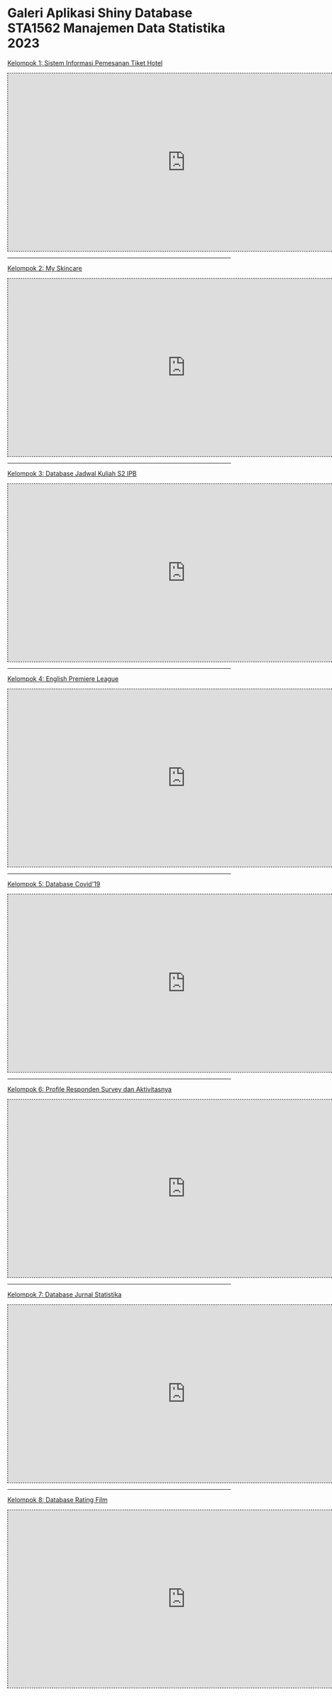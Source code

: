 # Galeri Aplikasi Shiny Database STA1562 Manajemen Data Statistika 2023 

[Kelompok 1: Sistem Informasi Pemesanan Tiket Hotel](https://m70mrd-teguh-prasetyo.shinyapps.io/TugasKelompok1MDS_v2/)
<iframe src="https://m70mrd-teguh-prasetyo.shinyapps.io/TugasKelompok1MDS_v2/" style="border:1px #000 dashed;" name="myiFrame" scrolling="no" frameborder="1" marginheight="0px" marginwidth="0px" height="400px" width="800px" allowfullscreen></iframe>

---

[Kelompok 2: My Skincare](https://rekaagustiaastari.shinyapps.io/MySkincare/)
<iframe src="https://rekaagustiaastari.shinyapps.io/MySkincare/" style="border:1px #000 dashed;" name="myiFrame" scrolling="no" frameborder="1" marginheight="0px" marginwidth="0px" height="400px" width="800px" allowfullscreen></iframe>

---

[Kelompok 3: Database Jadwal Kuliah S2 IPB](https://merryanty.shinyapps.io/Ruangan-IPB/)
<iframe src="https://merryanty.shinyapps.io/Ruangan-IPB/" style="border:1px #000 dashed;" name="myiFrame" scrolling="no" frameborder="1" marginheight="0px" marginwidth="0px" height="400px" width="800px" allowfullscreen></iframe>

---

[Kelompok 4: English Premiere League](https://hasanahstat.shinyapps.io/SepakBola/)
<iframe src="https://hasanahstat.shinyapps.io/SepakBola/" style="border:1px #000 dashed;" name="myiFrame" scrolling="no" frameborder="1" marginheight="0px" marginwidth="0px" height="400px" width="800px" allowfullscreen></iframe>

---

[Kelompok 5: Database Covid'19](https://nur-khamidah.shinyapps.io/covid_database_project/)
<iframe src="https://nur-khamidah.shinyapps.io/covid_database_project/" style="border:1px #000 dashed;" name="myiFrame" scrolling="no" frameborder="1" marginheight="0px" marginwidth="0px" height="400px" width="800px" allowfullscreen></iframe>

---

[Kelompok 6: Profile Responden Survey dan Aktivitasnya](https://diaztrihazam.shinyapps.io/profil-responden/)
<iframe src="https://diaztrihazam.shinyapps.io/profil-responden/" style="border:1px #000 dashed;" name="myiFrame" scrolling="no" frameborder="1" marginheight="0px" marginwidth="0px" height="400px" width="800px" allowfullscreen></iframe>

---

[Kelompok 7: Database Jurnal Statistika](https://akmarinak98.shinyapps.io/database_publikasi_statistika/)
<iframe src="https://akmarinak98.shinyapps.io/database_publikasi_statistika/" style="border:1px #000 dashed;" name="myiFrame" scrolling="no" frameborder="1" marginheight="0px" marginwidth="0px" height="400px" width="800px" allowfullscreen></iframe>

---

[Kelompok 8: Database Rating Film](https://sofiaoct.shinyapps.io/ratingfilm/)
<iframe src="https://sofiaoct.shinyapps.io/ratingfilm/" style="border:1px #000 dashed;" name="myiFrame" scrolling="no" frameborder="1" marginheight="0px" marginwidth="0px" height="400px" width="800px" allowfullscreen></iframe>







